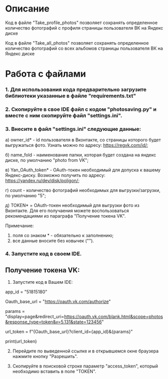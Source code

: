 # Описание
Код в файле "Take_profile_photos" позволяет сохранять определенное количество фотографий с профиля страницы пользователя ВК на Яндекс диске

Код в файле "Take_all_photos" позволяет сохранять определенное количество фотографий со всех альбомов страницы пользователя ВК на Яндекс диске

# Работа с файлами
### 1. Для использования кода предварительно загрузите библиотеки указанные в файле "requirements.txt"

### 2. Скопируйте в свое IDE файл с кодом "photosaving.py" и вместе с ним скопируйте файл "settings.ini".

### 3. Внесите в файл "settings.ini" следующие данные:

а) owner_id* - id пользователя в Вконтакте, со страницы которого будет выгружаться фото. Узнать можно по адресу: https://regvk.com/id/;

б) name_fold - наименование папки, которая будет создана на яндекс диске, по умолчанию "photo from VK";

в) Yan_OAuth_token* - OAuth-токен необходимый для допуска к вашему Яндекс-диску. Возможно получить по адресу: https://yandex.ru/dev/disk/poligon/;

г) count - количество фотографий необходимых для выгрузки/загрузки, по умолчанию "5";

д) TOKEN* = OAuth-токен необходимый для выгрузки фото из Вконтакте. Для его получаения можете воспользоваться рекомендациями из параграфа "Получение токена VK".

Примечание:
1) поля со знаком * - обязательно к заполнению;
2) все данные вносите без ковычек ("").

### 4. Запустите код в своем IDE.


## Получение токена VK:
1) Запустите код в Вашем IDE:

app_id = "51815180"

Oauth_base_url = "https://oauth.vk.com/authorize"

params = "display=page&redirect_uri=https://oauth.vk.com/blank.html&scope=photos&response_type=token&v=5.131&state=123456"

url_token = f"{Oauth_base_url}?client_id={app_id}&{params}"

print(url_token)

2) Перейдите по выведенной ссылке и в открывшемся окне браузера нажмите кнопку "Разрешить".

3) Скопируйте в поисковой строке параметр "access_token", который необходимо вставить в поле "TOKEN".